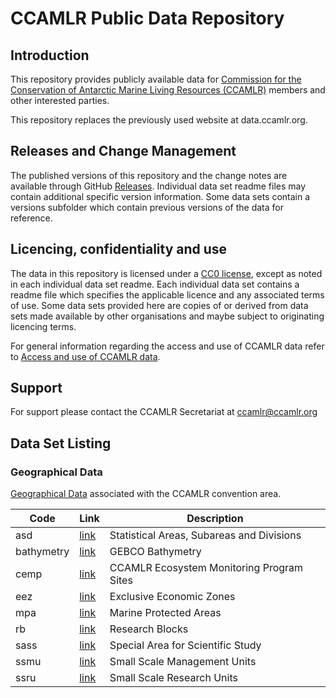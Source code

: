 # CCAMLR Public Data Repository

## Introduction

This repository provides publicly available data for [Commission for the Conservation of Antarctic Marine Living Resources (CCAMLR)](https://www.ccamlr.org) members and other interested parties.

This repository replaces the previously used website at data.ccamlr.org.

## Releases and Change Management

The published versions of this repository and the change notes are available through GitHub [Releases](https://github.com/ccamlr/data/releases). Individual data set readme files may contain additional specific version information. Some data sets contain a versions subfolder which contain previous versions of the data for reference.

## Licencing, confidentiality and use

The data in this repository is licensed under a [CC0 license](/LICENSE.md), except as noted in each individual data set readme.
Each individual data set contains a readme file which specifies the applicable licence and any associated terms of use.
Some data sets provided here are copies of or derived from data sets made available by other organisations and maybe subject to originating licencing terms.

For general information regarding the access and use of CCAMLR data refer to [Access and use of CCAMLR data](https://www.ccamlr.org/en/data/access-and-use-ccamlr-data).

## Support

For support please contact the CCAMLR Secretariat at [ccamlr@ccamlr.org](ccamlr@ccamlr.org)

## Data Set Listing

### Geographical Data

[Geographical Data](/geographical_data) associated with the CCAMLR convention area.

| Code | Link | Description |
| ---- | ---- | ----------- |
| asd | [link](/geographical_data/asd) | Statistical Areas, Subareas and Divisions |
| bathymetry | [link](/geographical_data/bathymetry) | GEBCO Bathymetry |
| cemp | [link](/geographical_data/cemp) | CCAMLR Ecosystem Monitoring Program Sites |
| eez | [link](/geographical_data/eez) | Exclusive Economic Zones |
| mpa | [link](/geographical_data/mpa) | Marine Protected Areas |
| rb | [link](/geographical_data/rb) | Research Blocks |
| sass | [link](/geographical_data/sass) | Special Area for Scientific Study |
| ssmu | [link](/geographical_data/ssmu) | Small Scale Management Units |
| ssru | [link](/geographical_data/ssru) | Small Scale Research Units |
